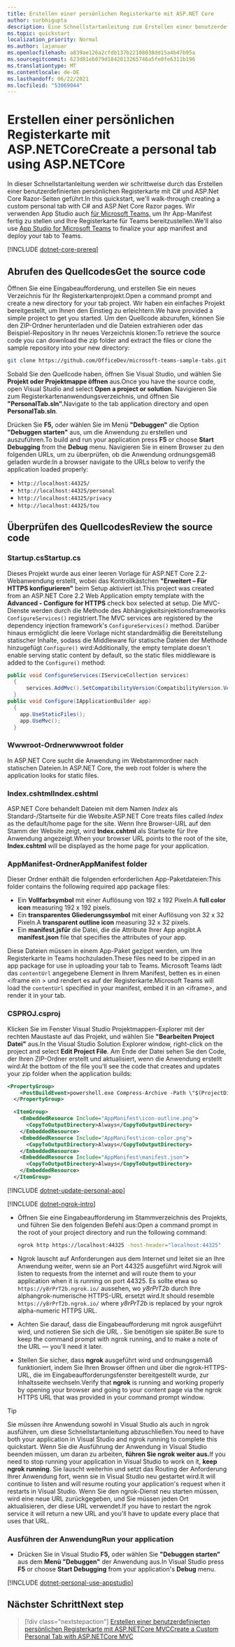 ```yaml
---
title: Erstellen einer persönlichen Registerkarte mit ASP.NET Core
author: surbhigupta
description: Eine Schnellstartanleitung zum Erstellen einer benutzerdefinierten persönlichen Registerkarte mit ASP.NET Core.
ms.topic: quickstart
localization_priority: Normal
ms.author: lajanuar
ms.openlocfilehash: a839ae126a2cfdb137b22108038dd15a4b47b95a
ms.sourcegitcommit: 623d81eb079d1842813265746a5fe0fe6311b196
ms.translationtype: MT
ms.contentlocale: de-DE
ms.lasthandoff: 06/22/2021
ms.locfileid: "53069044"
---
```

# <a name="create-a-personal-tab-using-aspnetcore"></a><span data-ttu-id="f37ef-103">Erstellen einer persönlichen Registerkarte mit ASP.NETCore</span><span class="sxs-lookup"><span data-stu-id="f37ef-103">Create a personal tab using ASP.NETCore</span></span>

<span data-ttu-id="f37ef-104">In dieser Schnellstartanleitung werden wir schrittweise durch das Erstellen einer benutzerdefinierten persönlichen Registerkarte mit C# und ASP.Net Core Razor-Seiten geführt.</span><span class="sxs-lookup"><span data-stu-id="f37ef-104">In this quickstart, we'll walk-through creating a custom personal tab with C# and ASP.Net Core Razor pages.</span></span> <span data-ttu-id="f37ef-105">Wir verwenden App Studio auch [für Microsoft Teams,](~/concepts/build-and-test/app-studio-overview.md) um Ihr App-Manifest fertig zu stellen und Ihre Registerkarte für Teams bereitzustellen.</span><span class="sxs-lookup"><span data-stu-id="f37ef-105">We'll also use [App Studio for Microsoft Teams](~/concepts/build-and-test/app-studio-overview.md) to finalize your app manifest and deploy your tab to Teams.</span></span>

[!INCLUDE [dotnet-core-prereq](~/includes/tabs/dotnet-core-prereq.md)]

## <a name="get-the-source-code"></a><span data-ttu-id="f37ef-106">Abrufen des Quellcodes</span><span class="sxs-lookup"><span data-stu-id="f37ef-106">Get the source code</span></span>

<span data-ttu-id="f37ef-107">Öffnen Sie eine Eingabeaufforderung, und erstellen Sie ein neues Verzeichnis für Ihr Registerkartenprojekt.</span><span class="sxs-lookup"><span data-stu-id="f37ef-107">Open a command prompt and create a new directory for your tab project.</span></span> <span data-ttu-id="f37ef-108">Wir haben ein einfaches Projekt bereitgestellt, um Ihnen den Einstieg zu erleichtern.</span><span class="sxs-lookup"><span data-stu-id="f37ef-108">We have provided a simple project to get you started.</span></span> <span data-ttu-id="f37ef-109">Um den Quellcode abzurufen, können Sie den ZIP-Ordner herunterladen und die Dateien extrahieren oder das Beispiel-Repository in Ihr neues Verzeichnis klonen:</span><span class="sxs-lookup"><span data-stu-id="f37ef-109">To retrieve the source code you can download the zip folder and extract the files or clone the sample repository into your new directory:</span></span>

```bash
git clone https://github.com/OfficeDev/microsoft-teams-sample-tabs.git
```

<span data-ttu-id="f37ef-110">Sobald Sie den Quellcode haben, öffnen Sie Visual Studio, und wählen Sie **Projekt oder Projektmappe öffnen** aus.</span><span class="sxs-lookup"><span data-stu-id="f37ef-110">Once you have the source code, open Visual Studio and select **Open a project or solution**.</span></span> <span data-ttu-id="f37ef-111">Navigieren Sie zum Registerkartenanwendungsverzeichnis, und öffnen Sie **"PersonalTab.sln".**</span><span class="sxs-lookup"><span data-stu-id="f37ef-111">Navigate to the tab application directory and open **PersonalTab.sln**.</span></span>

<span data-ttu-id="f37ef-112">Drücken Sie **F5,** oder wählen Sie im Menü **"Debuggen"** die Option **"Debuggen starten"** aus, um die Anwendung zu erstellen und auszuführen.</span><span class="sxs-lookup"><span data-stu-id="f37ef-112">To build and run your application press **F5** or choose **Start Debugging** from the **Debug** menu.</span></span> <span data-ttu-id="f37ef-113">Navigieren Sie in einem Browser zu den folgenden URLs, um zu überprüfen, ob die Anwendung ordnungsgemäß geladen wurde:</span><span class="sxs-lookup"><span data-stu-id="f37ef-113">In a browser navigate to the URLs below to verify the application loaded properly:</span></span>

- `http://localhost:44325/`
- `http://localhost:44325/personal`
- `http://localhost:44325/privacy`
- `http://localhost:44325/tou`

## <a name="review-the-source-code"></a><span data-ttu-id="f37ef-114">Überprüfen des Quellcodes</span><span class="sxs-lookup"><span data-stu-id="f37ef-114">Review the source code</span></span>

### <a name="startupcs"></a><span data-ttu-id="f37ef-115">Startup.cs</span><span class="sxs-lookup"><span data-stu-id="f37ef-115">Startup.cs</span></span>

<span data-ttu-id="f37ef-116">Dieses Projekt wurde aus einer leeren Vorlage für ASP.NET Core 2.2-Webanwendung erstellt, wobei das Kontrollkästchen **"Erweitert – Für HTTPS konfigurieren"** beim Setup aktiviert ist.</span><span class="sxs-lookup"><span data-stu-id="f37ef-116">This project was created from an ASP.NET Core 2.2 Web Application empty template with the **Advanced - Configure for HTTPS** check box selected at setup.</span></span> <span data-ttu-id="f37ef-117">Die MVC-Dienste werden durch die Methode des Abhängigkeitsinjektionsframeworks `ConfigureServices()` registriert.</span><span class="sxs-lookup"><span data-stu-id="f37ef-117">The MVC services are registered by the dependency injection framework's `ConfigureServices()` method.</span></span> <span data-ttu-id="f37ef-118">Darüber hinaus ermöglicht die leere Vorlage nicht standardmäßig die Bereitstellung statischer Inhalte, sodass die Middleware für statische Dateien der Methode hinzugefügt `Configure()` wird:</span><span class="sxs-lookup"><span data-stu-id="f37ef-118">Additionally, the empty template doesn't enable serving static content by default, so the static files middleware is added to the `Configure()` method:</span></span>

```csharp
public void ConfigureServices(IServiceCollection services)
  {
      services.AddMvc().SetCompatibilityVersion(CompatibilityVersion.Version_2_2);
  }
public void Configure(IApplicationBuilder app)
  {
    app.UseStaticFiles();
    app.UseMvc();
  }
```

### <a name="wwwroot-folder"></a><span data-ttu-id="f37ef-119">Wwwroot-Ordner</span><span class="sxs-lookup"><span data-stu-id="f37ef-119">wwwroot folder</span></span>

<span data-ttu-id="f37ef-120">In ASP.NET Core sucht die Anwendung im Webstammordner nach statischen Dateien.</span><span class="sxs-lookup"><span data-stu-id="f37ef-120">In ASP.NET Core, the web root folder is where the application looks for static files.</span></span>

### <a name="indexcshtml"></a><span data-ttu-id="f37ef-121">Index.cshtml</span><span class="sxs-lookup"><span data-stu-id="f37ef-121">Index.cshtml</span></span>

<span data-ttu-id="f37ef-122">ASP.NET Core behandelt Dateien mit dem Namen *Index* als Standard-/Startseite für die Website.</span><span class="sxs-lookup"><span data-stu-id="f37ef-122">ASP.NET Core treats files called *Index* as the default/home page for the site.</span></span> <span data-ttu-id="f37ef-123">Wenn Ihre Browser-URL auf den Stamm der Website zeigt, wird **Index.cshtml** als Startseite für Ihre Anwendung angezeigt.</span><span class="sxs-lookup"><span data-stu-id="f37ef-123">When your browser URL points to the root of the site, **Index.cshtml** will be displayed as the home page for your application.</span></span>

### <a name="appmanifest-folder"></a><span data-ttu-id="f37ef-124">AppManifest-Ordner</span><span class="sxs-lookup"><span data-stu-id="f37ef-124">AppManifest folder</span></span>

<span data-ttu-id="f37ef-125">Dieser Ordner enthält die folgenden erforderlichen App-Paketdateien:</span><span class="sxs-lookup"><span data-stu-id="f37ef-125">This folder contains the following required app package files:</span></span>

- <span data-ttu-id="f37ef-126">Ein **Vollfarbsymbol** mit einer Auflösung von 192 x 192 Pixeln.</span><span class="sxs-lookup"><span data-stu-id="f37ef-126">A **full color icon** measuring 192 x 192 pixels.</span></span>
- <span data-ttu-id="f37ef-127">Ein **transparentes Gliederungssymbol** mit einer Auflösung von 32 x 32 Pixeln.</span><span class="sxs-lookup"><span data-stu-id="f37ef-127">A **transparent outline icon** measuring 32 x 32 pixels.</span></span>
- <span data-ttu-id="f37ef-128">Ein **manifest.jsfür** die Datei, die die Attribute Ihrer App angibt.</span><span class="sxs-lookup"><span data-stu-id="f37ef-128">A **manifest.json** file that specifies the attributes of your app.</span></span>

<span data-ttu-id="f37ef-129">Diese Dateien müssen in einem App-Paket gezippt werden, um Ihre Registerkarte in Teams hochzuladen.</span><span class="sxs-lookup"><span data-stu-id="f37ef-129">These files need to be zipped in an app package for use in uploading your tab to Teams.</span></span> <span data-ttu-id="f37ef-130">Microsoft Teams lädt das `contentUrl` angegebene Element in Ihrem Manifest, betten es in einen <iframe ein \> und rendert es auf der Registerkarte.</span><span class="sxs-lookup"><span data-stu-id="f37ef-130">Microsoft Teams will load the `contentUrl` specified in your manifest, embed it in an <iframe\>, and render it in your tab.</span></span>

### <a name="csproj"></a><span data-ttu-id="f37ef-131">CSPROJ</span><span class="sxs-lookup"><span data-stu-id="f37ef-131">.csproj</span></span>

<span data-ttu-id="f37ef-132">Klicken Sie im Fenster Visual Studio Projektmappen-Explorer mit der rechten Maustaste auf das Projekt, und wählen Sie **"Bearbeiten Project Datei"** aus.</span><span class="sxs-lookup"><span data-stu-id="f37ef-132">In the Visual Studio Solution Explorer window, right-click on the project and select **Edit Project File**.</span></span> <span data-ttu-id="f37ef-133">Am Ende der Datei sehen Sie den Code, der Ihren ZIP-Ordner erstellt und aktualisiert, wenn die Anwendung erstellt wird:</span><span class="sxs-lookup"><span data-stu-id="f37ef-133">At the bottom of the file you'll see the code that creates and updates your zip folder when the application builds:</span></span>

```xml
<PropertyGroup>
    <PostBuildEvent>powershell.exe Compress-Archive -Path \"$(ProjectDir)AppManifest\*\" -DestinationPath \"$(TargetDir)tab.zip\" -Force</PostBuildEvent>
  </PropertyGroup>

  <ItemGroup>
    <EmbeddedResource Include="AppManifest\icon-outline.png">
      <CopyToOutputDirectory>Always</CopyToOutputDirectory>
    </EmbeddedResource>
    <EmbeddedResource Include="AppManifest\icon-color.png">
      <CopyToOutputDirectory>Always</CopyToOutputDirectory>
    </EmbeddedResource>
    <EmbeddedResource Include="AppManifest\manifest.json">
      <CopyToOutputDirectory>Always</CopyToOutputDirectory>
    </EmbeddedResource>
  </ItemGroup>
```

[!INCLUDE  [dotnet-update-personal-app](~/includes/tabs/dotnet-update-personal-app.md)]

[!INCLUDE [dotnet-ngrok-intro](~/includes/tabs/dotnet-ngrok-intro.md)]

- <span data-ttu-id="f37ef-134">Öffnen Sie eine Eingabeaufforderung im Stammverzeichnis des Projekts, und führen Sie den folgenden Befehl aus:</span><span class="sxs-lookup"><span data-stu-id="f37ef-134">Open a command prompt in the root of your project directory and run the following command:</span></span>

    ```bash
    ngrok http https://localhost:44325 -host-header="localhost:44325"
    ```

- <span data-ttu-id="f37ef-135">Ngrok lauscht auf Anforderungen aus dem Internet und leitet sie an Ihre Anwendung weiter, wenn sie an Port 44325 ausgeführt wird.</span><span class="sxs-lookup"><span data-stu-id="f37ef-135">Ngrok will listen to requests from the internet and will route them to your application when it is running on port 44325.</span></span>  <span data-ttu-id="f37ef-136">Es sollte etwa so `https://y8rPrT2b.ngrok.io/` aussehen, wo *y8rPrT2b* durch Ihre alphangrok-numerische HTTPS-URL ersetzt wird.</span><span class="sxs-lookup"><span data-stu-id="f37ef-136">It should resemble `https://y8rPrT2b.ngrok.io/` where *y8rPrT2b* is replaced by your ngrok alpha-numeric HTTPS URL.</span></span>

- <span data-ttu-id="f37ef-137">Achten Sie darauf, dass die Eingabeaufforderung mit ngrok ausgeführt wird, und notieren Sie sich die URL . Sie benötigen sie später.</span><span class="sxs-lookup"><span data-stu-id="f37ef-137">Be sure to keep the command prompt with ngrok running, and to make a note of the URL — you'll need it later.</span></span>

- <span data-ttu-id="f37ef-138">Stellen Sie sicher, dass **ngrok** ausgeführt wird und ordnungsgemäß funktioniert, indem Sie Ihren Browser öffnen und über die ngrok-HTTPS-URL, die im Eingabeaufforderungsfenster bereitgestellt wurde, zur Inhaltsseite wechseln.</span><span class="sxs-lookup"><span data-stu-id="f37ef-138">Verify that **ngrok** is running and working properly by opening your browser and going to your content page via the ngrok HTTPS URL that was provided in your command prompt window.</span></span>

>[!TIP]
><span data-ttu-id="f37ef-139">Sie müssen ihre Anwendung sowohl in Visual Studio als auch in ngrok ausführen, um diese Schnellstartanleitung abzuschließen.</span><span class="sxs-lookup"><span data-stu-id="f37ef-139">You need to have both your application in Visual Studio and ngrok running to complete this quickstart.</span></span> <span data-ttu-id="f37ef-140">Wenn Sie die Ausführung der Anwendung in Visual Studio beenden müssen, um daran zu arbeiten, **führen Sie ngrok weiter aus.**</span><span class="sxs-lookup"><span data-stu-id="f37ef-140">If you need to stop running your application in Visual Studio to work on it, **keep ngrok running**.</span></span> <span data-ttu-id="f37ef-141">Sie lauscht weiterhin und setzt das Routing der Anforderung Ihrer Anwendung fort, wenn sie in Visual Studio neu gestartet wird.</span><span class="sxs-lookup"><span data-stu-id="f37ef-141">It will continue to listen and will resume routing your application's request when it restarts in Visual Studio.</span></span> <span data-ttu-id="f37ef-142">Wenn Sie den ngrok-Dienst neu starten müssen, wird eine neue URL zurückgegeben, und Sie müssen jeden Ort aktualisieren, der diese URL verwendet.</span><span class="sxs-lookup"><span data-stu-id="f37ef-142">If you have to restart the ngrok service it will return a new URL and you'll have to update every place that uses that URL.</span></span>

### <a name="run-your-application"></a><span data-ttu-id="f37ef-143">Ausführen der Anwendung</span><span class="sxs-lookup"><span data-stu-id="f37ef-143">Run your application</span></span>

- <span data-ttu-id="f37ef-144">Drücken Sie in Visual Studio **F5,** oder wählen Sie **"Debuggen starten"** aus dem **Menü "Debuggen"** der Anwendung aus.</span><span class="sxs-lookup"><span data-stu-id="f37ef-144">In Visual Studio press **F5** or choose **Start Debugging** from your application's **Debug** menu.</span></span>

[!INCLUDE [dotnet-personal-use-appstudio](~/includes/tabs/dotnet-personal-use-appstudio.md)]

## <a name="next-step"></a><span data-ttu-id="f37ef-145">Nächster Schritt</span><span class="sxs-lookup"><span data-stu-id="f37ef-145">Next step</span></span>

> [!div class="nextstepaction"]
> [<span data-ttu-id="f37ef-146">Erstellen einer benutzerdefinierten persönlichen Registerkarte mit ASP.NETCore MVC</span><span class="sxs-lookup"><span data-stu-id="f37ef-146">Create a Custom Personal Tab with ASP.NETCore MVC</span></span>](~/tabs/quickstarts/create-personal-tab-dotnet-core-mvc.md)
